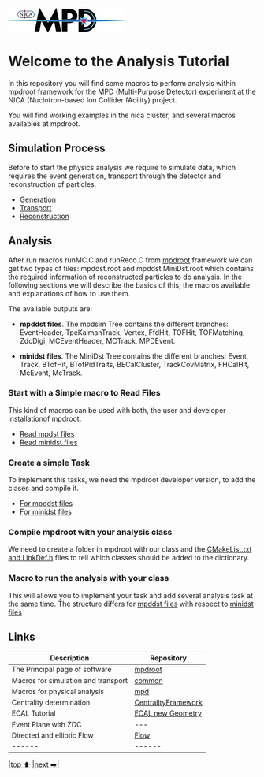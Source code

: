 
<img src="mpd-logo_v2_small.png">

# Welcome to the Analysis Tutorial

In this repository you will find some macros to perform analysis within [mpdroot](http://mpdroot.jinr.ru) framework for the MPD (Multi-Purpose Detector) experiment at the NICA (Nuclotron-based Ion Collider fAcility) project. 

You will find working examples in the nica cluster, and several macros availables at mpdroot. 

## Simulation Process 

Before to start the physics analysis we require to simulate data, which requires the event generation, transport through the detector and reconstruction of particles.

 * [Generation](simulation/generation)
 * [Transport](simulation/transport)
 * [Reconstruction](simulation/reconstruction)

## Analysis

After run macros runMC.C and runReco.C from [mpdroot](https://git.jinr.ru/nica/mpdroot/-/tree/dev/macros/common) framework we can get two types of files: mpddst.root and mpddst.MiniDst.root which contains the required information of reconstructed particles to do analysis. In the following sections we will describe the basics of this, the macros available and explanations of how to use them.

The available outputs are: 

 * **mpddst files**. The mpdsim Tree contains the different branches: EventHeader, TpcKalmanTrack, Vertex, FfdHit, TOFHit, TOFMatching, ZdcDigi, MCEventHeader, MCTrack, MPDEvent.


 * **minidst files**. The MiniDst Tree contains the different branches: Event, Track, BTofHit, BTofPidTraits, BECalCluster, TrackCovMatrix, FHCalHit, McEvent, McTrack. 

### Start with a Simple macro to Read Files

This kind of macros can be used with both, the user and developer installationof mpdroot.

 * [Read mpdst files](simpleRead/mpddst)
 * [Read minidst files](simpleRead/minidst)

### Create a simple Task

To implement this tasks, we need the mpdroot developer version, to add the clases and compile it.

 * [For mpddst files](mpddstm)
 * [For minidst files](minidstm)

### Compile mpdroot with your analysis class

We need to create a folder in mpdroot with our class and the [CMakeList.txt and LinkDef.h](mpddstm/dictionary.md) files to tell which classes should be added to the dictionary.

### Macro to run the analysis with your class

This will allows you to implement your task and add several analysis task at the same time. The structure differs for [mpddst files](mpddstm/runmacro.md) with respect to [minidst files](minidstm/runmacro.md)


## Links
|Description|Repository|
|------|------|
|The Principal page of software|[mpdroot](http://mpdroot.jinr.ru/)
|Macros for simulation and transport|[common](https://git.jinr.ru/nica/mpdroot/-/tree/dev/macros/common)|
|Macros for physical analysis|[mpd](https://git.jinr.ru/nica/mpdroot/-/tree/dev/macro/physical_analysis)|
|Centrality determination| [CentralityFramework](https://github.com/FlowNICA/CentralityFramework)|
|ECAL Tutorial|[ECAL new Geometry](examples)|
|Event Plane with ZDC| ---|
|Directed and elliptic Flow|[Flow](https://git.jinr.ru/nica/mpdroot/-/tree/dev/macro/physical_analysis/Flow)|
|------|------|


|[top :arrow_up:](https://github.com/iamaldonado/Macros_ANA) |[next :arrow_right:](simpleRead/mpddst/README.md)|

